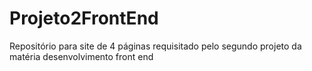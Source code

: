 # Projeto2FrontEnd
Repositório para site de 4 páginas requisitado pelo segundo projeto da matéria desenvolvimento front end
